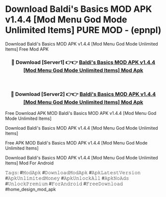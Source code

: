 # Download Baldi's Basics MOD APK v1.4.4 [Mod Menu God Mode Unlimited Items] PURE MOD - (epnpl)
Download Baldi's Basics MOD APK v1.4.4 [Mod Menu God Mode Unlimited Items] Free Mod APK

<div align="center">
<h3>🔴 Download [Server1] 👉👉 <a href="https://apk-comot.site?title=Baldi's_Basics_MOD_APK_v1.4.4_[Mod_Menu_God_Mode_Unlimited_Items]">Baldi's Basics MOD APK v1.4.4 [Mod Menu God Mode Unlimited Items] Mod Apk</a></h3><br>

<h3>🔴 Download [Server2] 👉👉 <a href="https://apk-comot.site?title=Baldi's_Basics_MOD_APK_v1.4.4_[Mod_Menu_God_Mode_Unlimited_Items]">Baldi's Basics MOD APK v1.4.4 [Mod Menu God Mode Unlimited Items] Mod Apk</a></h3>
</div>


Free Download APK MOD Baldi's Basics MOD APK v1.4.4 [Mod Menu God Mode Unlimited Items]

Download Baldi's Basics MOD APK v1.4.4 [Mod Menu God Mode Unlimited Items] 

Free APK MOD Baldi's Basics MOD APK v1.4.4 [Mod Menu God Mode Unlimited Items] 

Download Baldi's Basics MOD APK v1.4.4 [Mod Menu God Mode Unlimited Items] Mod For Android

𝚃𝚊𝚐𝚜: #𝙼𝚘𝚍𝙰𝚙𝚔 #𝙳𝚘𝚠𝚗𝚕𝚘𝚊𝚍𝙼𝚘𝚍𝙰𝚙𝚔 #𝙰𝚙𝚔𝙻𝚊𝚝𝚎𝚜𝚝𝚅𝚎𝚛𝚜𝚒𝚘𝚗 #𝙰𝚙𝚔𝚄𝚗𝚕𝚒𝚖𝚒𝚝𝚎𝚍𝙼𝚘𝚗𝚎𝚢 #𝙰𝚙𝚔𝚄𝚗𝚕𝚘𝚌𝚔𝙰𝚕𝚕 #𝙰𝚙𝚔𝙽𝚘𝙰𝚍𝚜 #𝚄𝚗𝚕𝚘𝚌𝚔𝙿𝚛𝚎𝚖𝚒𝚞𝚖 #𝙵𝚘𝚛𝙰𝚗𝚍𝚛𝚘𝚒𝚍 #𝙵𝚛𝚎𝚎𝙳𝚘𝚠𝚗𝚕𝚘𝚊𝚍 #home_design_mod_apk